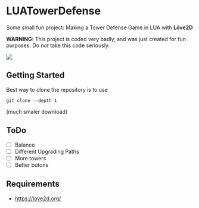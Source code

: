 # LUATowerDefense
Some small fun project: Making a Tower Defense Game in LUA with __Löve2D__

**WARNING:** This project is coded very badly, and was just created for fun purposes. Do *not* take this code seriously.

<img src="http://i.imgur.com/XuwsSbA.png">

## Getting Started
Best way to clone the repository is to use
```
git clone --depth 1
```
(much smaler download)

## ToDo
- [ ] Balance
- [ ] Different Upgrading Paths
- [ ] More towers
- [ ] Better butons

## Requirements
 - https://love2d.org/

